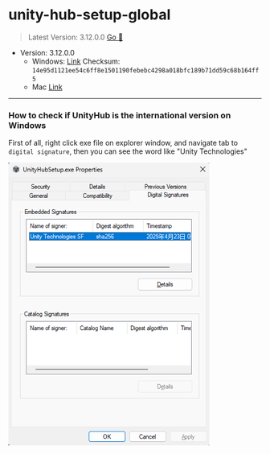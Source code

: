 # unity-hub-setup-global

> Latest Version: 3.12.0.0 [Go 🔗](https://github.com/AaronW-BE/unity-hub-setup-global/releases/tag/3.12.0.0)


* Version: 3.12.0.0 
    * Windows: 
        [Link](https://github.com/AaronW-BE/unity-hub-setup-global/releases/download/3.12.0.0/UnityHubSetup.exe)
        Checksum: `14e95d1121ee54c6ff8e1501190febebc4298a018bfc189b71dd59c68b164ff5`
    * Mac
        [Link](https://github.com/AaronW-BE/unity-hub-setup-global/releases/download/3.12.0.0/UnityHubSetup.dmg)
---


### How to check if UnityHub is the international version on Windows

First of all, right click exe file on explorer window, and navigate tab to `digital signature`, then you can see the word like "Unity Technologies"

![screenshot](./assets/image.png)


